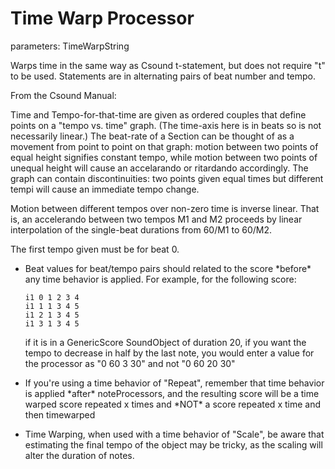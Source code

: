Time Warp Processor 
===================

parameters: TimeWarpString

Warps time in the same way as Csound t-statement, but does not require
"t" to be used. Statements are in alternating pairs of beat number and
tempo.

From the Csound Manual:

Time and Tempo-for-that-time are given as ordered couples that define
points on a "tempo vs. time" graph. (The time-axis here is in beats so
is not necessarily linear.) The beat-rate of a Section can be thought of
as a movement from point to point on that graph: motion between two
points of equal height signifies constant tempo, while motion between
two points of unequal height will cause an accelarando or ritardando
accordingly. The graph can contain discontinuities: two points given
equal times but different tempi will cause an immediate tempo change.

Motion between different tempos over non-zero time is inverse linear.
That is, an accelerando between two tempos M1 and M2 proceeds by linear
interpolation of the single-beat durations from 60/M1 to 60/M2.

The first tempo given must be for beat 0.

-   Beat values for beat/tempo pairs should related to the score
    \*before\* any time behavior is applied. For example, for the
    following score:

        i1 0 1 2 3 4
        i1 1 1 3 4 5 
        i1 2 1 3 4 5 
        i1 3 1 3 4 5 

    if it is in a GenericScore SoundObject of duration 20, if you want
    the tempo to decrease in half by the last note, you would enter a
    value for the processor as "0 60 3 30" and not "0 60 20 30"

-   If you're using a time behavior of "Repeat", remember that time
    behavior is applied \*after\* noteProcessors, and the resulting
    score will be a time warped score repeated x times and \*NOT\* a
    score repeated x time and then timewarped

-   Time Warping, when used with a time behavior of "Scale", be aware
    that estimating the final tempo of the object may be tricky, as the
    scaling will alter the duration of notes.
